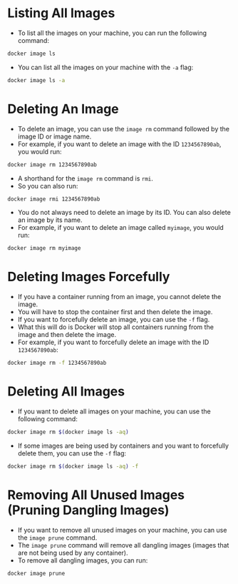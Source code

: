 # Listing All Images
+ To list all the images on your machine, you can run the following command:
```bash
docker image ls
```
+ You can list all the images on your machine with the `-a` flag:
```bash
docker image ls -a
```

# Deleting An Image
+ To delete an image, you can use the `image rm` command followed by the image ID or image name.
+ For example, if you want to delete an image with the ID `1234567890ab`, you would run:
```bash
docker image rm 1234567890ab
```
+ A shorthand for the `image rm` command is `rmi`.
+ So you can also run:
```bash
docker image rmi 1234567890ab
```
+ You do not always need to delete an image by its ID. You can also delete an image by its name.
+ For example, if you want to delete an image called `myimage`, you would run:
```bash
docker image rm myimage
```

# Deleting Images Forcefully
+ If you have a container running from an image, you cannot delete the image.
+ You will have to stop the container first and then delete the image.
+ If you want to forcefully delete an image, you can use the `-f` flag.
+ What this will do is Docker will stop all containers running from the image and then delete the image.
+ For example, if you want to forcefully delete an image with the ID `1234567890ab`:
```bash
docker image rm -f 1234567890ab
```

# Deleting All Images
+ If you want to delete all images on your machine, you can use the following command:
```bash
docker image rm $(docker image ls -aq)
```

+ If some images are being used by containers and you want to forcefully delete them, you can use the `-f` flag:
```bash
docker image rm $(docker image ls -aq) -f
```

# Removing All Unused Images (Pruning Dangling Images)
+ If you want to remove all unused images on your machine, you can use the `image prune` command.
+ The `image prune` command will remove all dangling images (images that are not being used by any container).
+ To remove all dangling images, you can run:
```bash
docker image prune
```
